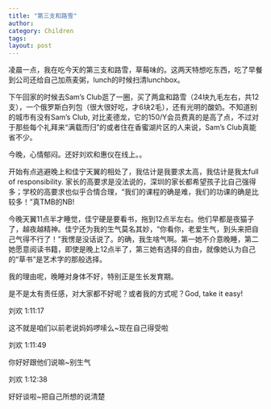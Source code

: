 ```yaml
---
title: "第三支和路雪"
author:
category: Children
tags: 
layout: post
---
```

凌晨一点，我在吃今天的第三支和路雪，草莓味的。这两天特想吃东西，吃了早餐到公司还给自己加燕麦粥，lunch的时候扫清lunchbox。

下午回家的时候去Sam’s Club逛了一圈，买了两盒和路雪（24块九毛左右，共12支），一个俄罗斯白列包（很大很好吃，才6块2毛），还有光明的酸奶。不知道别的城市有没有Sam’s Club, 对比麦德龙，它的150/Y会员费真的是高了点，不过对于那些每个礼拜来“满载而归”的或者住在香蜜湖片区的人来说，Sam’s Club真能省不少。

今晚，心情郁闷。还好刘欢和惠仪在线上。。

开始有点逃避晚上和佳宁天翼的相处了，我估计是我要求太高，我估计是我太full of responsibility. 家长的高要求是没法说的，深圳的家长都希望孩子比自己强得多；学校的高要求也似乎合情合理，“我们的课程的确是难，我们的功课的确是比较多！”真TMB的NB!

今晚天翼11点半才睡觉，佳宁硬是要看书，拖到12点半左右。他们早都是夜猫子了，越夜越精神。佳宁还为我的生气莫名其妙，“你看你，老爱生气，到头来把自己气得不行了！”我愣是没话说了。的确，我生啥气啊。第一她不介意晚睡，第二她愿意阅读书籍，即使是晚上12点半了，第三她有选择的自由，就像她认为自己的“草书”是艺术字的那般选择。

我的理由呢，晚睡对身体不好，特别正是生长发育期。

是不是太有责任感，对大家都不好呢？或者我的方式呢？God, take it easy! 

刘欢  1:11:17

这不就是咱们以前老说妈妈啰嗦么~现在自己得受啦

刘欢  1:11:49

你好好跟他们说嘛~别生气

刘欢  1:12:38

好好谈啦~把自己所想的说清楚 

